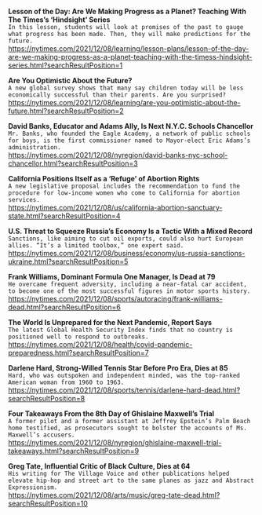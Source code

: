 **Lesson of the Day: Are We Making Progress as a Planet? Teaching With The Times’s ‘Hindsight’ Series**\
`In this lesson, students will look at promises of the past to gauge what progress has been made. Then, they will make predictions for the future.`\
https://nytimes.com/2021/12/08/learning/lesson-plans/lesson-of-the-day-are-we-making-progress-as-a-planet-teaching-with-the-timess-hindsight-series.html?searchResultPosition=1

**Are You Optimistic About the Future?**\
`A new global survey shows that many say children today will be less economically successful than their parents. Are you surprised?`\
https://nytimes.com/2021/12/08/learning/are-you-optimistic-about-the-future.html?searchResultPosition=2

**David Banks, Educator and Adams Ally, Is Next N.Y.C. Schools Chancellor**\
`Mr. Banks, who founded the Eagle Academy, a network of public schools for boys, is the first commissioner named to Mayor-elect Eric Adams’s administration.`\
https://nytimes.com/2021/12/08/nyregion/david-banks-nyc-school-chancellor.html?searchResultPosition=3

**California Positions Itself as a ‘Refuge’ of Abortion Rights**\
`A new legislative proposal includes the recommendation to fund the procedure for low-income women who come to California for abortion services.`\
https://nytimes.com/2021/12/08/us/california-abortion-sanctuary-state.html?searchResultPosition=4

**U.S. Threat to Squeeze Russia’s Economy Is a Tactic With a Mixed Record**\
`Sanctions, like aiming to cut oil exports, could also hurt European allies. “It’s a limited toolbox,” one expert said.`\
https://nytimes.com/2021/12/08/business/economy/us-russia-sanctions-ukraine.html?searchResultPosition=5

**Frank Williams, Dominant Formula One Manager, Is Dead at 79**\
`He overcame frequent adversity, including a near-fatal car accident, to become one of the most successful figures in motor sports history.`\
https://nytimes.com/2021/12/08/sports/autoracing/frank-williams-dead.html?searchResultPosition=6

**The World Is Unprepared for the Next Pandemic, Report Says**\
`The latest Global Health Security Index finds that no country is positioned well to respond to outbreaks.`\
https://nytimes.com/2021/12/08/health/covid-pandemic-preparedness.html?searchResultPosition=7

**Darlene Hard, Strong-Willed Tennis Star Before Pro Era, Dies at 85**\
`Hard, who was outspoken and independent minded, was the top-ranked American woman from 1960 to 1963.`\
https://nytimes.com/2021/12/08/sports/tennis/darlene-hard-dead.html?searchResultPosition=8

**Four Takeaways From the 8th Day of Ghislaine Maxwell’s Trial**\
`A former pilot and a former assistant at Jeffrey Epstein’s Palm Beach home testified, as prosecutors sought to bolster the accounts of Ms. Maxwell’s accusers.`\
https://nytimes.com/2021/12/08/nyregion/ghislaine-maxwell-trial-takeaways.html?searchResultPosition=9

**Greg Tate, Influential Critic of Black Culture, Dies at 64**\
`His writing for The Village Voice and other publications helped elevate hip-hop and street art to the same planes as jazz and Abstract Expressionism.`\
https://nytimes.com/2021/12/08/arts/music/greg-tate-dead.html?searchResultPosition=10

